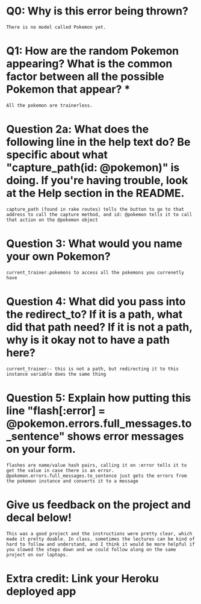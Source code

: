 # Q0: Why is this error being thrown?
	There is no model called Pokemon yet.

# Q1: How are the random Pokemon appearing? What is the common factor between all the possible Pokemon that appear? *
	All the pokemon are trainerless.

# Question 2a: What does the following line in the help text do? Be specific about what "capture_path(id: @pokemon)" is doing. If you're having trouble, look at the Help section in the README.
	capture_path (found in rake routes) tells the button to go to that address to call the capture method, and id: @pokemon tells it to call that action on the @pokemon object

# Question 3: What would you name your own Pokemon? 
	current_trainer.pokemons to access all the pokemons you currenetly have

# Question 4: What did you pass into the redirect_to? If it is a path, what did that path need? If it is not a path, why is it okay not to have a path here? 
	current_trainer-- this is not a path, but redirecting it to this instance variable does the same thing


# Question 5: Explain how putting this line "flash[:error] = @pokemon.errors.full_messages.to_sentence" shows error messages on your form.
	flashes are name/value hash pairs, calling it on :error tells it to get the value in case there is an error. @pokemon.errors.full_messages.to_sentence just gets the errors from the pokemon instance and converts it to a message

# Give us feedback on the project and decal below!
	This was a good project and the instructions were pretty clear, which made it pretty doable. In class, sometimes the lectures can be kind of hard to follow and understand, and I think it would be more helpful if you slowed the steps down and we could follow along on the same project on our laptops.

# Extra credit: Link your Heroku deployed app
